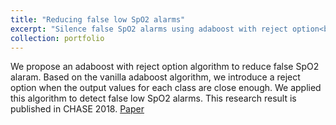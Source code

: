 ```yaml
---
title: "Reducing false low SpO2 alarms"
excerpt: "Silence false SpO2 alarms using adaboost with reject option<br/><img src='/images/adaboost_reject.png'>"
collection: portfolio
---
```


We propose an adaboost with reject option algorithm to reduce false SpO2 alaram. Based on the vanilla adaboost algorithm, we introduce a reject option when the output values for each class are close enough. We applied this algorithm to detect false low SpO2 alarms. This research result is published in CHASE 2018. [Paper](https://www.sciencedirect.com/science/article/am/pii/S2352648318300370)
